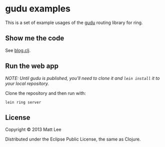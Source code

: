 # gudu examples

This is a set of example usages of the [gudu](https://github.com/thatismatt/gudu) routing library for ring.

## Show me the code

See [blog.clj](https://github.com/thatismatt/gudu-examples/blob/master/src/gudu_examples/blog.clj).

## Run the web app

*NOTE: Until gudu is published, you'll need to clone it and `lein install` it to your local repository.*

Clone the repository and then run with:

    lein ring server

## License

Copyright © 2013 Matt Lee

Distributed under the Eclipse Public License, the same as Clojure.
